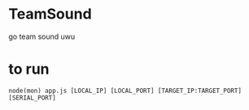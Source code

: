 # TeamSound
go team sound uwu

# to run

```
node(mon) app.js [LOCAL_IP] [LOCAL_PORT] [TARGET_IP:TARGET_PORT] [SERIAL_PORT]
```
